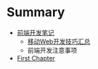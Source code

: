 # Summary

* [前端开发笔记](README.md)
   * [移动Web开发技巧汇总](yi_dong_web_kai_fa_ji_qiao_hui_zong.md)
   * 前端开发注意事项
* [First Chapter](chapter1.md)

